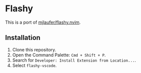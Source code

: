 # Flashy

This is a port of [mjlaufer/flashy.nvim](https://www.github.com/mjlaufer/flashy.nvim).

## Installation

1. Clone this repository.
2. Open the Command Palette: `Cmd + Shift + P`.
3. Search for `Developer: Install Extension from Location...`.
4. Select `flashy-vscode`.
